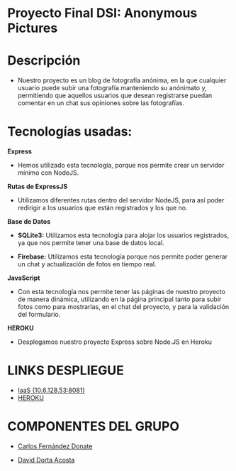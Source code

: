 # Proyecto Final DSI: Anonymous Pictures

# Descripción

- Nuestro proyecto es un blog de fotografía anónima, en la que cualquier usuario puede subir una fotografía manteniendo su anónimato y, permitiendo que aquellos usuarios que desean registrarse puedan comentar en un chat sus opiniones sobre las fotografías.

# Tecnologías usadas:

**Express**
- Hemos utilizado esta tecnología, porque nos permite crear un servidor mínimo con NodeJS.

**Rutas de ExpressJS**
- Utilizamos diferentes rutas dentro del servidor NodeJS, para así poder redirigir a los usuarios que están registrados y los que no.

**Base de Datos**

- **SQLite3:** Utilizamos esta tecnología para alojar los usuarios registrados, ya que nos permite tener una base de datos local.

- **Firebase:** Utilizamos esta tecnología porque nos permite poder generar un chat y actualización de fotos en tiempo real.

**JavaScript**
- Con esta tecnología nos permite tener las páginas de nuestro proyecto de manera dinámica, utilizando en la página principal tanto para subir fotos como para mostrarlas, en el chat del proyecto, y para la validación del formulario.

**HEROKU**
- Desplegamos nuestro proyecto Express sobre Node.JS en Heroku

# LINKS DESPLIEGUE

* [IaaS (10.6.128.53:8081)](http://10.6.128.53:8081/)
* [HEROKU](https://i.imgsafe.org/836d33d3c6.jpg)

# COMPONENTES DEL GRUPO

* [Carlos Fernández Donate](https://charly-poket.github.io)

* [David Dorta Acosta](https://alu0100851236.github.io/)
